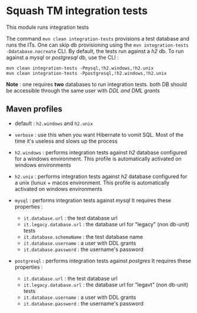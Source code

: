 Squash TM integration tests
===========================

This module runs integration tests

The command `mvn clean integration-tests` provisions a test database and runs the ITs.
One can skip db provisioning using the `mvn integration-tests -Ddatabase.nocreate` CLI.
By default, the tests run against a _h2_ db. To run against a _mysql_ or _postgresql_ db, use the CLI : 

    mvn clean integration-tests -Pmysql,!h2.windows,!h2.unix
    mvn clean integration-tests -Ppostgresql,!h2.windows,!h2.unix

**Note** : one requires **two** databases to run integration tests. both DB should be accessible through the same user with _DDL and DML grants_


Maven profiles
--------------

* default : `h2.windows` and `h2.unix`

* `verbose` : use this when you want Hibernate to vomit SQL. Most of the time it's useless and slows up the process 

* `h2.windows` : performs integration tests against _h2_ database configured for a windows environment. 
This profile is automatically activated on windows environments 

* `h2.unix` : performs integration tests against _h2_ database configured for a unix (lunux + macos environment. 
This profile is automatically activated on windows environments 
	
* `mysql` : performs integration tests against _mysql_ It requires these properties : 
	* `it.database.url` : the test database url
	* `it.legacy.database.url` : the database url for "legacy" (non db-unit) tests
	* `it.database.schemaName` : the test database name
	* `it.database.username` : a user with DDL grants
	* `it.database.password` : the username's password

* `postgresql` : performs integration tests against _postgres_ It requires these properties : 
	* `it.database.url` : the test database url
	* `it.legacy.database.url` : the database url for "legavt" (non db-unit) tests
	* `it.database.username` : a user with DDL grants
	* `it.database.password` : the username's password


